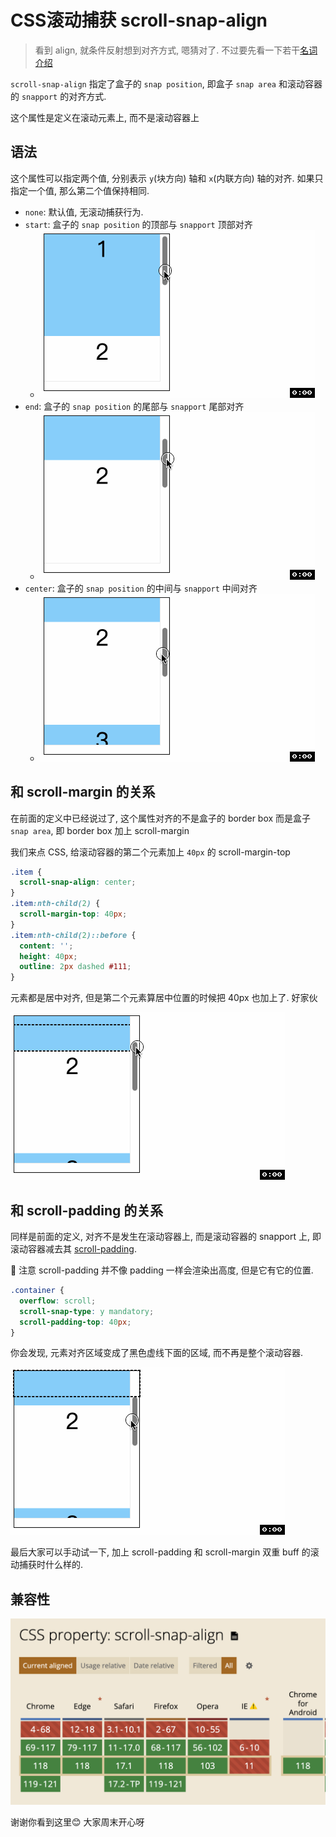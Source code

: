 # CSS滚动捕获 scroll-snap-align
> 看到 align, 就条件反射想到对齐方式, 嗯猜对了. 不过要先看一下若干[名词介绍](./53CSS滚动捕获Scroll%20Snap.md)

`scroll-snap-align` 指定了盒子的 `snap position`, 即盒子 `snap area` 和滚动容器的 `snapport` 的对齐方式.

这个属性是定义在滚动元素上, 而不是滚动容器上

## 语法
这个属性可以指定两个值, 分别表示 `y`(块方向) 轴和 `x`(内联方向) 轴的对齐. 如果只指定一个值, 那么第二个值保持相同.
- `none`: 默认值, 无滚动捕获行为.
- `start`: 盒子的 `snap position` 的顶部与 `snapport` 顶部对齐
  - ![](../image/scroll-snap-type2.gif)
- `end`: 盒子的 `snap position` 的尾部与 `snapport` 尾部对齐
  - ![](../image/scroll-snap-type3.gif)
- `center`: 盒子的 `snap position` 的中间与 `snapport` 中间对齐
  - ![](../image/scroll-snap-type1.gif)


## 和 scroll-margin 的关系
在前面的定义中已经说过了, 这个属性对齐的不是盒子的 border box 而是盒子 `snap area`, 即 border box 加上 scroll-margin

我们来点 CSS, 给滚动容器的第二个元素加上 `40px` 的 scroll-margin-top
```css
.item {
  scroll-snap-align: center;
}
.item:nth-child(2) {
  scroll-margin-top: 40px;
}
.item:nth-child(2)::before {
  content: '';
  height: 40px;
  outline: 2px dashed #111;
}
```
元素都是居中对齐, 但是第二个元素算居中位置的时候把 40px 也加上了. 好家伙

![](../image/scroll-snap-type4.gif)

## 和 scroll-padding 的关系
同样是前面的定义, 对齐不是发生在滚动容器上, 而是滚动容器的 snapport 上, 即滚动容器减去其 [scroll-padding](./52CSS滚动捕获scroll-padding.md). 

📖 注意 scroll-padding 并不像 padding 一样会渲染出高度, 但是它有它的位置.
```css
.container {
  overflow: scroll;
  scroll-snap-type: y mandatory;
  scroll-padding-top: 40px;
}
```
你会发现, 元素对齐区域变成了黑色虚线下面的区域, 而不再是整个滚动容器.

![](../image/scroll-snap-type6.gif)

最后大家可以手动试一下, 加上 scroll-padding 和 scroll-margin 双重 buff 的滚动捕获时什么样的.

## 兼容性
![](../image/Snipaste_2023-10-28_10-56-51.png)

谢谢你看到这里😊 大家周末开心呀